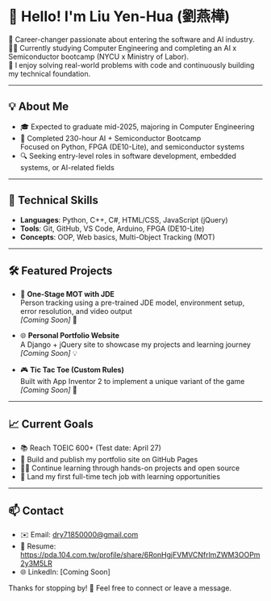 # 👋 Hello! I'm Liu Yen-Hua (劉燕樺)

🎯 Career-changer passionate about entering the software and AI industry.  
🧑‍💻 Currently studying Computer Engineering and completing an AI x Semiconductor bootcamp (NYCU x Ministry of Labor).  
📌 I enjoy solving real-world problems with code and continuously building my technical foundation.

---

## 💡 About Me

- 🎓 Expected to graduate mid-2025, majoring in Computer Engineering
- 📘 Completed 230-hour AI + Semiconductor Bootcamp  
  Focused on Python, FPGA (DE10-Lite), and semiconductor systems
- 🔍 Seeking entry-level roles in software development, embedded systems, or AI-related fields

---

## 🔧 Technical Skills

- **Languages**: Python, C++, C#, HTML/CSS, JavaScript (jQuery)
- **Tools**: Git, GitHub, VS Code, Arduino, FPGA (DE10-Lite)
- **Concepts**: OOP, Web basics, Multi-Object Tracking (MOT)

---

## 🛠️ Featured Projects

- 🎯 **One-Stage MOT with JDE**  
  Person tracking using a pre-trained JDE model, environment setup, error resolution, and video output  
  _[Coming Soon]_ 🔧

- 🌐 **Personal Portfolio Website**  
  A Django + jQuery site to showcase my projects and learning journey  
  _[Coming Soon]_ 💡

- 🎮 **Tic Tac Toe (Custom Rules)**  
  Built with App Inventor 2 to implement a unique variant of the game  
  _[Coming Soon]_ 🎲

---

## 📈 Current Goals

- 📚 Reach TOEIC 600+ (Test date: April 27)
- 🚀 Build and publish my portfolio site on GitHub Pages
- 👨‍💻 Continue learning through hands-on projects and open source
- 💼 Land my first full-time tech job with learning opportunities

---

## 📫 Contact

- ✉️ Email: dry71850000@gmail.com
- 📁 Resume: https://pda.104.com.tw/profile/share/6RonHgjFVMVCNfrlmZWM3OOPm2y3M5LR
- 🌐 LinkedIn: [Coming Soon]

Thanks for stopping by! 🙌 Feel free to connect or leave a message.
